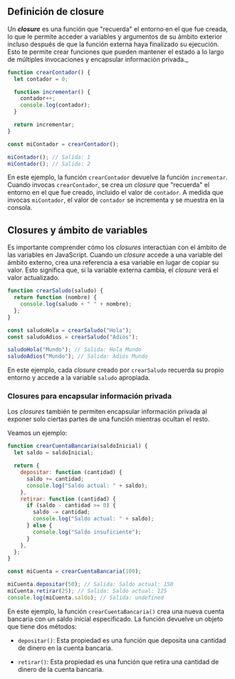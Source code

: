 
## Definición de closure

Un **_closure_** es una función que "recuerda" el entorno en el que fue creada, lo que le permite acceder a variables y argumentos de su ámbito exterior incluso después de que la función externa haya finalizado su ejecución. Esto te permite crear funciones que pueden mantener el estado a lo largo de múltiples invocaciones y encapsular información privada._

```JavaScript
function crearContador() {
  let contador = 0;

  function incrementar() {
    contador++;
    console.log(contador);
  }

  return incrementar;
}

const miContador = crearContador();

miContador(); // Salida: 1
miContador(); // Salida: 2
```

En este ejemplo, la función `crearContador` devuelve la función `incrementar`. Cuando invocas `crearContador`, se crea un _closure_ que "recuerda" el entorno en el que fue creado, incluido el valor de `contador`. A medida que invocas `miContador`, el valor de `contador` se incrementa y se muestra en la consola.


## **Closures y ámbito de variables**

Es importante comprender cómo los _closures_ interactúan con el ámbito de las variables en JavaScript. Cuando un _closure_ accede a una variable del ámbito externo, crea una referencia a esa variable en lugar de copiar su valor. Esto significa que, si la variable externa cambia, el _closure_ verá el valor actualizado.

```JavaScript
function crearSaludo(saludo) {
  return function (nombre) {
    console.log(saludo + " " + nombre);
  };
}

const saludoHola = crearSaludo("Hola");
const saludoAdios = crearSaludo("Adiós");

saludoHola("Mundo"); // Salida: Hola Mundo
saludoAdios("Mundo"); // Salida: Adiós Mundo
```

En este ejemplo, cada _closure_ creado por `crearSaludo` recuerda su propio entorno y accede a la variable `saludo` apropiada.


### **Closures para encapsular información privada**

Los _closures_ también te permiten encapsular información privada al exponer solo ciertas partes de una función mientras ocultan el resto.

Veamos un ejemplo:

```JavaScript
function crearCuentaBancaria(saldoInicial) {
  let saldo = saldoInicial;

  return {
    depositar: function (cantidad) {
      saldo += cantidad;
      console.log("Saldo actual: " + saldo);
    },
    retirar: function (cantidad) {
      if (saldo - cantidad >= 0) {
        saldo -= cantidad;
        console.log("Saldo actual: " + saldo);
      } else {
        console.log("Saldo insuficiente");
      }
    },
  };
}

const miCuenta = crearCuentaBancaria(100);

miCuenta.depositar(50); // Salida: Saldo actual: 150
miCuenta.retirar(25); // Salida: Saldo actual: 125
console.log(miCuenta.saldo); // Salida: undefined
```

En este ejemplo, la función `crearCuentaBancaria()` crea una nueva cuenta bancaria con un saldo inicial especificado. La función devuelve un objeto que tiene dos métodos:

- `depositar()`: Esta propiedad es una función que deposita una cantidad de dinero en la cuenta bancaria.
    
- `retirar()`: Esta propiedad es una función que retira una cantidad de dinero de la cuenta bancaria.